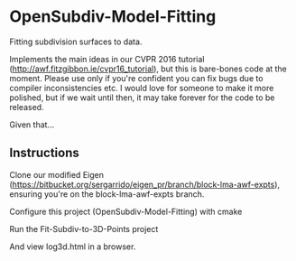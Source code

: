 # OpenSubdiv-Model-Fitting
Fitting subdivision surfaces to data.

Implements the main ideas in our CVPR 2016 tutorial (http://awf.fitzgibbon.ie/cvpr16_tutorial), but this is bare-bones code at the moment.  Please use only if you're confident you can fix bugs due to compiler inconsistencies etc.  I would love for someone to make it more polished, but if we wait until then, it may take forever for the code to be released.

Given that...

## Instructions

Clone our modified Eigen (https://bitbucket.org/sergarrido/eigen_pr/branch/block-lma-awf-expts), ensuring you're on the block-lma-awf-expts branch.

Configure this project (OpenSubdiv-Model-Fitting) with cmake

Run the Fit-Subdiv-to-3D-Points project

And view log3d.html in a browser.

